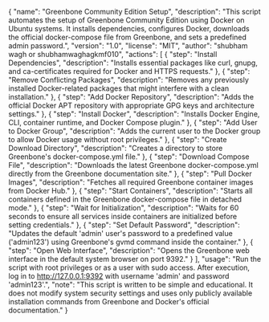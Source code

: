 {
  "name": "Greenbone Community Edition Setup",
  "description": "This script automates the setup of Greenbone Community Edition using Docker on Ubuntu systems. It installs dependencies, configures Docker, downloads the official docker-compose file from Greenbone, and sets a predefined admin password.",
  "version": "1.0",
  "license": "MIT",
  "author": "shubham wagh or shubhamwaghagkmf010",
  "actions": [
    {
      "step": "Install Dependencies",
      "description": "Installs essential packages like curl, gnupg, and ca-certificates required for Docker and HTTPS requests."
    },
    {
      "step": "Remove Conflicting Packages",
      "description": "Removes any previously installed Docker-related packages that might interfere with a clean installation."
    },
    {
      "step": "Add Docker Repository",
      "description": "Adds the official Docker APT repository with appropriate GPG keys and architecture settings."
    },
    {
      "step": "Install Docker",
      "description": "Installs Docker Engine, CLI, container runtime, and Docker Compose plugin."
    },
    {
      "step": "Add User to Docker Group",
      "description": "Adds the current user to the Docker group to allow Docker usage without root privileges."
    },
    {
      "step": "Create Download Directory",
      "description": "Creates a directory to store Greenbone's docker-compose.yml file."
    },
    {
      "step": "Download Compose File",
      "description": "Downloads the latest Greenbone docker-compose.yml directly from the Greenbone documentation site."
    },
    {
      "step": "Pull Docker Images",
      "description": "Fetches all required Greenbone container images from Docker Hub."
    },
    {
      "step": "Start Containers",
      "description": "Starts all containers defined in the Greenbone docker-compose file in detached mode."
    },
    {
      "step": "Wait for Initialization",
      "description": "Waits for 60 seconds to ensure all services inside containers are initialized before setting credentials."
    },
    {
      "step": "Set Default Password",
      "description": "Updates the default 'admin' user's password to a predefined value ('admin123') using Greenbone's gvmd command inside the container."
    },
    {
      "step": "Open Web Interface",
      "description": "Opens the Greenbone web interface in the default system browser on port 9392."
    }
  ],
  "usage": "Run the script with root privileges or as a user with sudo access. After execution, log in to http://127.0.0.1:9392 with username 'admin' and password 'admin123'.",
  "note": "This script is written to be simple and educational. It does not modify system security settings and uses only publicly available installation commands from Greenbone and Docker's official documentation."
}
